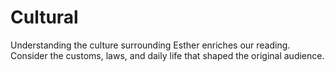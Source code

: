 # Cultural

Understanding the culture surrounding Esther enriches our reading. Consider the customs, laws, and daily life that shaped the original audience.

